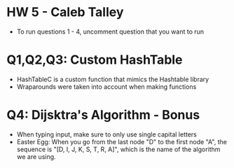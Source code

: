 # HW 5 - Caleb Talley
- To run questions 1 - 4, uncomment question that you want to run
# Q1,Q2,Q3: Custom HashTable
- HashTableC is a custom function that mimics the Hashtable library
- Wraparounds were taken into account when making functions
# Q4: Dijsktra's Algorithm - Bonus
- When typing input, make sure to only use single capital letters
- Easter Egg: When you go from the last node "D" to the first node "A", the sequence is "[D, I, J, K, S, T, R, A]", which is the name of the algorithm we are using. 



